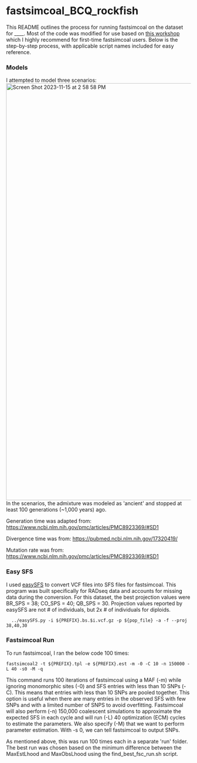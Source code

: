 # fastsimcoal_BCQ_rockfish
This README outlines the process for running fastsimcoal on the dataset for ____. Most of the code was modified for use based on [this workshop](https://speciationgenomics.github.io/fastsimcoal2/) which I highly recommend for first-time fastsimcoal users. Below is the step-by-step process, with applicable script names included for easy reference. 

### Models
I attempted to model three scenarios: 
<img width="1133" alt="Screen Shot 2023-11-15 at 2 58 58 PM" src="https://github.com/anita-wray/fastsimcoal_BCQ_rockfish/assets/82060951/9615931f-cba4-4965-8c12-93757822c859">
In the scenarios, the admixture was modeled as 'ancient' and stopped at least 100 generations (~1,000 years) ago.

Generation time was adapted from: https://www.ncbi.nlm.nih.gov/pmc/articles/PMC8923369/#SD1

Divergence time was from: https://pubmed.ncbi.nlm.nih.gov/17320419/

Mutation rate was from: https://www.ncbi.nlm.nih.gov/pmc/articles/PMC8923369/#SD1

### Easy SFS
I used [easySFS](https://github.com/isaacovercast/easySFS) to convert VCF files into SFS files for fastsimcoal. This program was built specifically for RADseq data and accounts for missing data during the conversion. For this dataset, the best projection values were BR_SPS = 38; CO_SPS =  40; QB_SPS = 30. Projection values reported by easySFS are not # of individuals, but 2x # of individuals for diploids. 

```  ../easySFS.py -i ${PREFIX}.bs.$i.vcf.gz -p ${pop_file} -a -f --proj 38,40,30```

### Fastsimcoal Run
To run fastsimcoal, I ran the below code 100 times:

```fastsimcoal2 -t ${PREFIX}.tpl -e ${PREFIX}.est -m -0 -C 10 -n 150000 -L 40 -s0 -M -q```

This command runs 100 iterations of fastsimcoal using a MAF (-m) while ignoring monomorphic sites (-0) and SFS entries with less than 10 SNPs (-C). This means that entries with less than 10 SNPs are pooled together. This option is useful when there are many entries in the observed SFS with few SNPs and with a limited number of SNPS to avoid overfitting. Fastsimcoal will also perform (-n) 150,000 coalescent simulations to approximate the expected SFS in each cycle and will run (-L) 40 optimization (ECM) cycles to estimate the parameters. We also specify (-M) that we want to perform parameter estimation. With -s 0, we can tell fastsimcoal to output SNPs.

As mentioned above, this was run 100 times each in a separate 'run' folder. The best run was chosen based on the minimum difference between the MaxEstLhood	and MaxObsLhood using the find_best_fsc_run.sh script.
